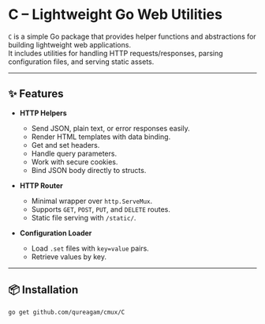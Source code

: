 # C – Lightweight Go Web Utilities

`C` is a simple Go package that provides helper functions and abstractions for building lightweight web applications.  
It includes utilities for handling HTTP requests/responses, parsing configuration files, and serving static assets.

---

## ✨ Features
- **HTTP Helpers**
  - Send JSON, plain text, or error responses easily.
  - Render HTML templates with data binding.
  - Get and set headers.
  - Handle query parameters.
  - Work with secure cookies.
  - Bind JSON body directly to structs.

- **HTTP Router**
  - Minimal wrapper over `http.ServeMux`.
  - Supports `GET`, `POST`, `PUT`, and `DELETE` routes.
  - Static file serving with `/static/`.

- **Configuration Loader**
  - Load `.set` files with `key=value` pairs.
  - Retrieve values by key.

---

## 📦 Installation
```bash
go get github.com/qureagam/cmux/C

